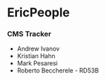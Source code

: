 # EricPeople
### CMS Tracker

 * Andrew Ivanov
 * Kristian Hahn
 * Mark Pesaresi
 * Roberto Beccherele - RD53B
